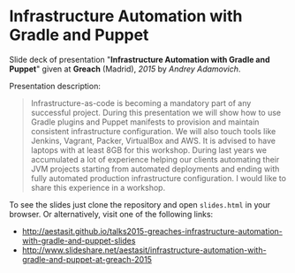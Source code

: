 
# Infrastructure Automation with Gradle and Puppet

Slide deck of presentation "**Infrastructure Automation with Gradle and Puppet**" given at **Greach** (Madrid), *2015* by *Andrey Adamovich*.

Presentation description:

>  Infrastructure-as-code is becoming a mandatory part of any successful project. During this presentation we will show how to use Gradle plugins and Puppet manifests to provision and maintain consistent infrastructure configuration. We will also touch tools like Jenkins, Vagrant, Packer, VirtualBox and AWS. It is advised to have laptops with at least 8GB for this workshop. During last years we accumulated a lot of experience helping our clients automating their JVM projects starting from automated deployments and ending with fully automated production infrastructure configuration. I would like to share this experience in a workshop. 


To see the slides just clone the repository and open `slides.html` in your browser. Or alternatively, visit one of the following links:

- <http://aestasit.github.io/talks2015-greaches-infrastructure-automation-with-gradle-and-puppet-slides>
- <http://www.slideshare.net/aestasit/infrastructure-automation-with-gradle-and-puppet-at-greach-2015>

